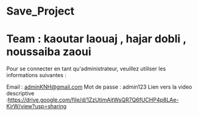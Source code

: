 # Save_Project
# Team : kaoutar laouaj , hajar dobli , noussaiba zaoui

Pour se connecter en tant qu'administrateur, veuillez utiliser les informations suivantes :

Email : adminKNH@gmail.com
Mot de passe : admin123
Lien vers la video descriptive :https://drive.google.com/file/d/1ZzUtimAitWsQR7Q6fUCHP4p8LAe-KirW/view?usp=sharing
